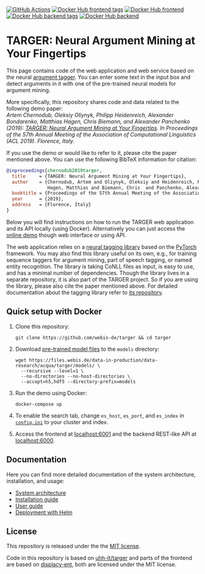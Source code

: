 [![GitHub Actions](https://img.shields.io/github/workflow/status/webis-de/targer/Docker%20build?style=flat-square)](https://github.com/webis-de/targer/actions?query=workflow%3A%22Docker+build%22)
[![Docker Hub frontend tags](https://img.shields.io/docker/v/webis/targer-frontend?style=flat-square&label=frontend+version)](https://hub.docker.com/repository/docker/webis/targer-frontend/tags)
[![Docker Hub frontend](https://img.shields.io/docker/pulls/webis/targer-frontend?style=flat-square&label=frontend+pulls)](https://hub.docker.com/repository/docker/webis/targer-frontend)
[![Docker Hub backend tags](https://img.shields.io/docker/v/webis/targer-backend?style=flat-square&label=backend+version)](https://hub.docker.com/repository/docker/webis/targer-backend/tags)
[![Docker Hub backend](https://img.shields.io/docker/pulls/webis/targer-backend?style=flat-square&label=backend+pulls)](https://hub.docker.com/repository/docker/webis/targer-backend)

# TARGER: Neural Argument Mining at Your Fingertips

This page contains code of the web application and web service based on the neural [argument tagger](http://github.com/achernodub/targer).
You can enter some text in the input box and detect arguments in it with one of the pre-trained neural models for argument mining. 

More specifically, this repository shares code and data related to the following demo paper:  
*Artem Chernodub, Oleksiy Oliynyk, Philipp Heidenreich, Alexander Bondarenko, Matthias Hagen, 
Chris Biemann, and Alexander Panchenko (2019):
[TARGER: Neural Argument Mining at Your Fingertips](https://webis.de/publications.html#bondarenko_2019b). 
In Proceedings of the 57th Annual Meeting of the Association of Computational Linguistics (ACL 2019). Florence, Italy.*

If you use the demo or would like to refer to it, please cite the paper mentioned above. 
You can use the following BibTeX information for citation: 

```bibtex
@inproceedings{chernodub2019targer,
  title     = {TARGER: Neural Argument Mining at Your Fingertips},
  author    = {Chernodub, Artem and Oliynyk, Oleksiy and Heidenreich, Philipp and Bondarenko, Alexander and 
               Hagen, Matthias and Biemann, Chris  and Panchenko, Alexander},
  booktitle = {Proceedings of the 57th Annual Meeting of the Association of Computational Linguistics (ACL'2019)},
  year      = {2019},
  address   = {Florence, Italy}
}
```

Below you will find instructions on how to run the TARGER web application and its API locally (using Docker).
Alternatively you can just access the [online demo](https://demo.webis.de/targer) though web interface or using API. 

The web application relies on a [neural tagging library](http://github.com/achernodub/targer) based on the [PyTorch](https://pytorch.org) framework. 
You may also find this library useful on its own, e.g., for training sequence taggers for argument mining, part of speech tagging, or named entity recognition.
The library is taking CoNLL files as input, is easy to use, and has a minimal number of dependencies.
Though the library lives in a separate repository, it is also part of the TARGER project.
So if you are using the library, please also cite the paper mentioned above.
For detailed documentation about the tagging library refer to [its repository](http://github.com/achernodub/targer).

## Quick setup with Docker

1. Clone this repository:

    ```shell script
    git clone https://github.com/webis-de/targer && cd targer
    ```

1. Download [pre-trained model files](https://files.webis.de/data-in-production/data-research/acqua/targer/models/) to the `models` directory:

    ```shell script
    wget https://files.webis.de/data-in-production/data-research/acqua/targer/models/ \
      --recursive --level=1 \
      --no-directories --no-host-directories \
      --accept=h5,hdf5 --directory-prefix=models
    ```

1. Run the demo using Docker:

    ```shell script
    docker-compose up
    ```
   
1. To enable the search tab, change `es_host`, `es_port`, and `es_index` in [`config.ini`](frontend/config.ini) to your cluster and index.

1. Access the frontend at [localhost:6001](http://localhost:6001) and the backend REST-like API at [localhost:6000](http://localhost:6000).

## Documentation

Here you can find more detailed documentation of the system architecture, installation, and usage:

* [System architecture](documentation/system-architecture.md)
* [Installation guide](documentation/installation-guide.md)
* [User guide](documentation/user-guide.md)
* [Deployment with Helm](helm/README.md)

## License

This repository is released under the  the [MIT license](LICENSE).

Code in this repository is based on [uhh-lt/targer](https://github.com/uhh-lt/targer) and parts of the frontend are based on [displacy-ent](https://github.com/explosion/displacy-ent), both are licensed under the MIT license. 
